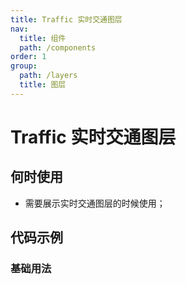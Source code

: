 ```yaml
---
title: Traffic 实时交通图层
nav:
  title: 组件
  path: /components
order: 1
group:
  path: /layers
  title: 图层
---
```


# Traffic 实时交通图层

## 何时使用

-  需要展示实时交通图层的时候使用；

## 代码示例

### 基础用法

<code src="./demo/demo-01.tsx" />
